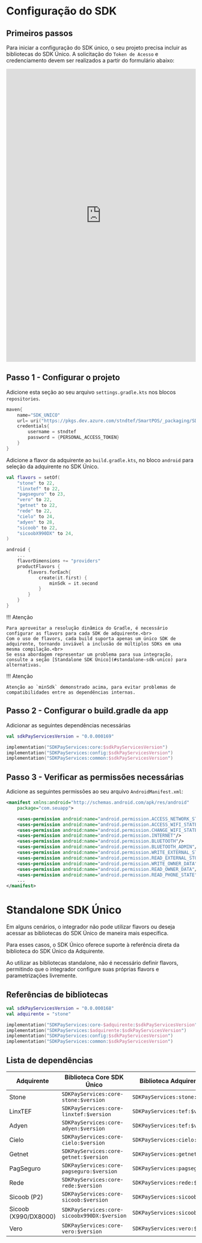 # Configuração do SDK

## Primeiros passos

<!-- A solicitação do `Token de Acesso` deve ser realizada a partir [deste formulário](https://forms.office.com/r/N2JFqQ9KdR). -->
Para iniciar a configuração do SDK único, o seu projeto precisa incluir as bibliotecas do SDK Único.
A solicitação do `Token de Acesso` e credenciamento devem ser realizados a partir do formulário abaixo:

<iframe width="840px" height="780px" src="https://forms.office.com/r/N2JFqQ9KdR?embed=true" frameborder="0" marginwidth="0" marginheight="0" style="border: none; max-width:100%; max-height:100vh" allowfullscreen webkitallowfullscreen mozallowfullscreen msallowfullscreen> </iframe>

## Passo 1 - Configurar o projeto

Adicione esta seção ao seu arquivo `settings.gradle.kts` nos blocos `repositories`.


```kotlin
maven{
    name="SDK_UNICO"
    url= uri("https://pkgs.dev.azure.com/stndtef/SmartPOS/_packaging/SDK_UNICO/maven/v1")
    credentials{
        username = stndtef
        password = {PERSONAL_ACCESS_TOKEN}
    }
}
```

Adicione a flavor da adquirente ao `build.gradle.kts`, no bloco `android` para seleção da adquirente no SDK Único.

```kotlin
val flavors = setOf(
    "stone" to 22,
    "linxtef" to 22,
    "pagseguro" to 23,
    "vero" to 22,
    "getnet" to 22,
    "rede" to 22,
    "cielo" to 24,
    "adyen" to 28,
    "sicoob" to 22,
    "sicoobX990DX" to 24,
)

android {
    ...
    flavorDimensions += "providers"
    productFlavors {
        flavors.forEach{
            create(it.first) {
                minSdk = it.second
            }
        }
    }
}
```

!!! Atenção 

    Para aproveitar a resolução dinâmica do Gradle, é necessário configurar as flavors para cada SDK de adquirente.<br>
    Com o uso de flavors, cada build suporta apenas um único SDK de adquirente, tornando inviável a inclusão de múltiplos SDKs em uma mesma compilação.<br>
    Se essa abordagem representar um problema para sua integração, consulte a seção [Standalone SDK Único](#standalone-sdk-unico) para alternativas.

!!! Atenção 

    Atenção ao `minSdk` demonstrado acima, para evitar problemas de compatibilidades entre as dependências internas.

## Passo 2 - Configurar o build.gradle da app

Adicionar as seguintes dependências necessárias

```kotlin
val sdkPayServicesVersion = "0.0.000169"

implementation("SDKPayServices:core:$sdkPayServicesVersion")
implementation("SDKPayServices:config:$sdkPayServicesVersion")
implementation("SDKPayServices:common:$sdkPayServicesVersion")
```

## Passo 3 - Verificar as permissões necessárias

Adicione as seguintes permissões ao seu arquivo `AndroidManifest.xml`:

```xml
<manifest xmlns:android="http://schemas.android.com/apk/res/android"
    package="com.seuapp">

    <uses-permission android:name="android.permission.ACCESS_NETWORK_STATE"/>
    <uses-permission android:name="android.permission.ACCESS_WIFI_STATE"/>
    <uses-permission android:name="android.permission.CHANGE_WIFI_STATE"/>
    <uses-permission android:name="android.permission.INTERNET"/>
    <uses-permission android:name="android.permission.BLUETOOTH"/>
    <uses-permission android:name="android.permission.BLUETOOTH_ADMIN"/>
    <uses-permission android:name="android.permission.WRITE_EXTERNAL_STORAGE"/>
    <uses-permission android:name="android.permission.READ_EXTERNAL_STORAGE"/>
    <uses-permission android:name="android.permission.WRITE_OWNER_DATA"/>
    <uses-permission android:name="android.permission.READ_OWNER_DATA"/>
    <uses-permission android:name="android.permission.READ_PHONE_STATE"/>
    ...
</manifest>
```

# Standalone SDK Único

Em alguns cenários, o integrador não pode utilizar flavors ou deseja acessar as bibliotecas do SDK Único de maneira mais específica.

Para esses casos, o SDK Único oferece suporte à referência direta da biblioteca do SDK Único da Adquirente.

Ao utilizar as bibliotecas standalone, não é necessário definir flavors, permitindo que o integrador configure suas próprias flavors e parametrizações livremente.

## Referências de bibliotecas

```kotlin
val sdkPayServicesVersion = "0.0.000168"
val adquirente = "stone"

implementation("SDKPayServices:core-$adquirente:$sdkPayServicesVersion")
implementation("SDKPayServices:$adquirente:$sdkPayServicesVersion")
implementation("SDKPayServices:config:$sdkPayServicesVersion")
implementation("SDKPayServices:common:$sdkPayServicesVersion")
```

## Lista de dependências

| Adquirente | Biblioteca Core SDK Único | Biblioteca Adquirente SDK Único |
|------------|-----------------|-----------------------|
| Stone      | `SDKPayServices:core-stone:$version` | `SDKPayServices:stone:$version`
| LinxTEF    | `SDKPayServices:core-linxtef:$version` | `SDKPayServices:tef:$version`
| Adyen    | `SDKPayServices:core-adyen:$version` | `SDKPayServices:tef:$version`
| Cielo    | `SDKPayServices:core-cielo:$version` | `SDKPayServices:cielo:$version`
| Getnet    | `SDKPayServices:core-getnet:$version` | `SDKPayServices:getnet:$version`
| PagSeguro | `SDKPayServices:core-pagseguro:$version` | `SDKPayServices:pagseguro:$version`
| Rede    | `SDKPayServices:core-rede:$version` | `SDKPayServices:rede:$version`
| Sicoob (P2)   | `SDKPayServices:core-sicoob:$version` | `SDKPayServices:sicoob:$version`
| Sicoob (X990/DX8000)    | `SDKPayServices:core-sicoobx990DX:$version` | `SDKPayServices:sicoobX990DX:$version`
| Vero    | `SDKPayServices:core-vero:$version` | `SDKPayServices:vero:$version`
